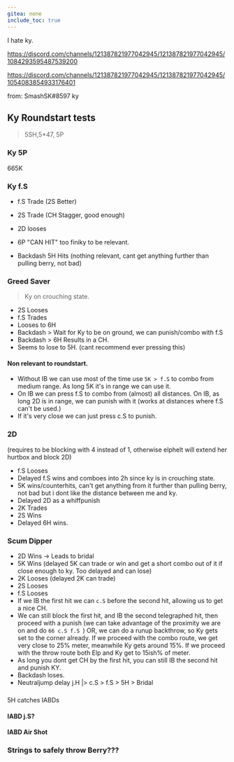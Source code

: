 ```yaml
---
gitea: none
include_toc: true
---
```



I hate ky.



https://discord.com/channels/121387821977042945/121387821977042945/1084293595487539200

https://discord.com/channels/121387821977042945/121387821977042945/1054083854933176401


from: SmashSK#8597 ky



## Ky Roundstart tests

> 5SH,5*47, 5P

### Ky 5P

665K


### Ky f.S

- f.S  Trade (2S Better)
- 2S   Trade (CH Stagger, good enough)

- 2D looses


- 6P   "CAN HIT" too finiky to be relevant.

- Backdash 5H Hits (nothing relevant, cant get anything further than pulling berry, not bad)

### Greed Saver

> Ky on crouching state.

- 2S Looses
- f.S Trades
- Looses to 6H
- Backdash > Wait for Ky to be on ground, we can punish/combo with f.S
- Backdash > 6H Results in a CH.
- Seems to lose to 5H. (cant recommend ever pressing this)

#### Non relevant to roundstart.
- Without IB we can use most of the time use `5K > f.S` to combo from medium range. As long 5K it's in range we can use it.
- On IB we can press f.S to combo from (almost) all distances. On IB, as long 2D is in range, we can punish with it (works at distances where f.S can't be used.)
- If it's very close we can just press c.S to punish.

### 2D

(requires to be blocking with 4 instead of 1, otherwise elphelt will extend her hurtbox and block 2D)

- f.S Looses 
- Delayed f.S wins and comboes into 2h since ky is in crouching state.
- 5K wins/counterhits, can't get anything from it further than pulling berry, not bad but i dont like the distance between me and ky.
- Delayed 2D as a whiffpunish
- 2K Trades
- 2S Wins
- Delayed 6H wins.

### Scum Dipper

- 2D Wins -> Leads to bridal
- 5K Wins (delayed 5K can trade or win and get a short combo out of it if close enough to ky. Too delayed and can lose)
- 2K Looses (delayed 2K can trade)
- 2S Looses
- f.S Looses
- If we IB the first hit we can `c.S` before the second hit, allowing us to get a nice CH.
- We can still block the first hit, and IB the second telegraphed hit, then proceed with a punish (we can take advantage of the proximity we are on and do `66 c.S f.S `) OR, we can do a runup backthrow, so Ky gets set to the corner already.    If we proceed with the combo route, we get very close to 25% meter, meanwhile Ky gets around 15%. If we proceed with the throw route both Elp and Ky get to 15ish% of meter. 
- As long you dont get CH by the first hit, you can still IB the second hit and punish KY.
- Backdash loses.
- Neutraljump delay j.H |> c.S > f.S > 5H > Bridal

###

5H catches IABDs

#### IABD j.S?


#### IABD Air Shot




### Strings to safely throw Berry???







